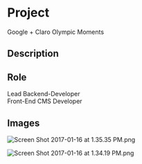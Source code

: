 # Project #

Google + Claro Olympic Moments 

## Description ##



## Role ##

Lead Backend-Developer  
Front-End CMS Developer

## Images ##

![Screen Shot 2017-01-16 at 1.35.35 PM.png](https://bitbucket.org/repo/qKGRpa/images/2382780098-Screen%20Shot%202017-01-16%20at%201.35.35%20PM.png)

![Screen Shot 2017-01-16 at 1.34.19 PM.png](https://bitbucket.org/repo/qKGRpa/images/3146139658-Screen%20Shot%202017-01-16%20at%201.34.19%20PM.png)